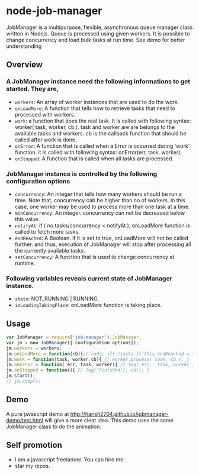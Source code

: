 node-job-manager
================

JobManager is a multipurpose, flexible, asynchronous queue manager class written in Nodejs. Queue is processed using given workers. It is possible to change concurrency and load bulk tasks at run time. See demo for better understanding

Overview
--------
### A JobManager instance need the following informations to get started. They are,
* ```workers```: An array of worker instances that are used to do the work.
* ```onLoadMore```: A function that tells how to retrieve tasks that need to processed with workers.
* ```work```: a function that does the real task. It is called with following syntax: worker( task, worker, cb ). task and worker are are belongs to the available tasks and workers. cb is the callback function that should be called after work is done.
* ```onError```: A function that is called when a Error is occurred during 'work' function. it is called with following syntax: onError(err, task, worker);
* ```onStopped```: A function that is called when all tasks are processed.


### JobManager instance is controlled by the following configuration options
* ```concurrency```: An integer that tells how many workers should be run a time. Note that, concurrency cab be higher than no.of workers. In this case, one worker may be used to process more than one task at a time.
* ```minConcurrency```: An integer. concurrency can not be decreased below this value.
* ```notifyAt```: if ( no.tasks/concurrency < notifyAt ), onLoadMore function is called to fetch more tasks.
* ```endReached```: A Boolean. if it is set to true, onLoadMore will not be called further. and thus, execution of JobManager will stop after processing all the currently available tasks.
* ```setConcurrency```: A function that is used to change concurrency at runtime.

### Following variables reveals current state of JobManager instance.
* ```state```: NOT_RUNNING | RUNNING.
* ```isLoadingTakingPlace```: onLoadMore function is taking place.

Usage
-----
```javascript
var JobManager = require('job-manager').JobManager;
var jm = new JobManager({ configuration options});
jm.workers = workers;
jm.onLoadMore = function(cb){// code; if( !tasks ){ this.endReached = true; }  cb()}
jm.work = function(task, worker,cb){ // worker.process( task, cb ); }
jm.onError = function( err, task, worker){ // log( err,  task, worker ); }
jm.onStopped = function(){ // log('Finished'); cb(); }
jm.start();
// jm.stop();
```

Demo
----
 A pure javascript demo at http://harish2704.github.io/jobmanager-demo/test.html will give a more cleat idea. This demo uses the same JobManager class to do the animation.


Self promotion
--------------
* I am a javascript freelancer. You can hire me.
* star my repos.

